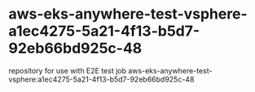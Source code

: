 # aws-eks-anywhere-test-vsphere-a1ec4275-5a21-4f13-b5d7-92eb66bd925c-48
repository for use with E2E test job aws-eks-anywhere-test-vsphere:a1ec4275-5a21-4f13-b5d7-92eb66bd925c-48
